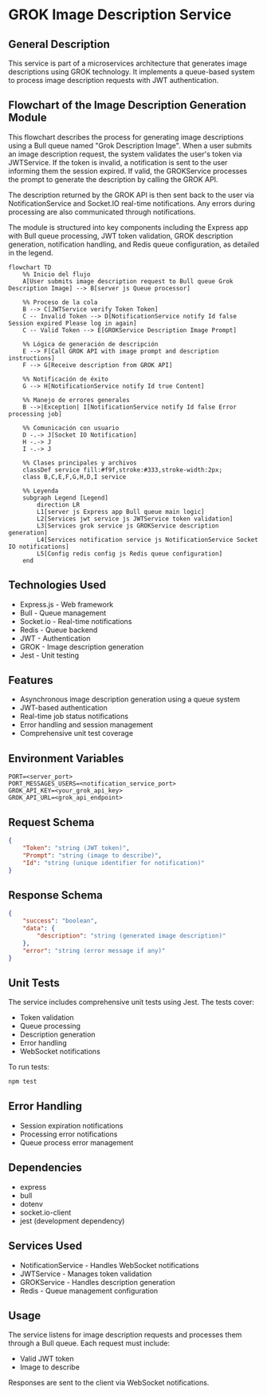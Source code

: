 # GROK Image Description Service

## General Description
This service is part of a microservices architecture that generates image descriptions using GROK technology. It implements a queue-based system to process image description requests with JWT authentication.

## Flowchart of the Image Description Generation Module

This flowchart describes the process for generating image descriptions using a Bull queue named "Grok Description Image". When a user submits an image description request, the system validates the user's token via JWTService. If the token is invalid, a notification is sent to the user informing them the session expired. If valid, the GROKService processes the prompt to generate the description by calling the GROK API.

The description returned by the GROK API is then sent back to the user via NotificationService and Socket.IO real-time notifications. Any errors during processing are also communicated through notifications.

The module is structured into key components including the Express app with Bull queue processing, JWT token validation, GROK description generation, notification handling, and Redis queue configuration, as detailed in the legend.

```mermaid
flowchart TD
    %% Inicio del flujo
    A[User submits image description request to Bull queue Grok Description Image] --> B[server js Queue processor]

    %% Proceso de la cola
    B --> C[JWTService verify Token Token]
    C -- Invalid Token --> D[NotificationService notify Id false Session expired Please log in again]
    C -- Valid Token --> E[GROKService Description Image Prompt]

    %% Lógica de generación de descripción
    E --> F[Call GROK API with image prompt and description instructions]
    F --> G[Receive description from GROK API]

    %% Notificación de éxito
    G --> H[NotificationService notify Id true Content]

    %% Manejo de errores generales
    B -->|Exception| I[NotificationService notify Id false Error processing job]

    %% Comunicación con usuario
    D -.-> J[Socket IO Notification]
    H -.-> J
    I -.-> J

    %% Clases principales y archivos
    classDef service fill:#f9f,stroke:#333,stroke-width:2px;
    class B,C,E,F,G,H,D,I service

    %% Leyenda
    subgraph Legend [Legend]
        direction LR
        L1[server js Express app Bull queue main logic]
        L2[Services jwt service js JWTService token validation]
        L3[Services grok service js GROKService description generation]
        L4[Services notification service js NotificationService Socket IO notifications]
        L5[Config redis config js Redis queue configuration]
    end
```

## Technologies Used
- Express.js - Web framework
- Bull - Queue management
- Socket.io - Real-time notifications
- Redis - Queue backend
- JWT - Authentication
- GROK - Image description generation
- Jest - Unit testing

## Features
- Asynchronous image description generation using a queue system
- JWT-based authentication
- Real-time job status notifications
- Error handling and session management
- Comprehensive unit test coverage

## Environment Variables
```env
PORT=<server_port>
PORT_MESSAGES_USERS=<notification_service_port>
GROK_API_KEY=<your_grok_api_key>
GROK_API_URL=<grok_api_endpoint>
```

## Request Schema
```json
{
    "Token": "string (JWT token)",
    "Prompt": "string (image to describe)",
    "Id": "string (unique identifier for notification)"
}
```

## Response Schema
```json
{
    "success": "boolean",
    "data": {
        "description": "string (generated image description)"
    },
    "error": "string (error message if any)"
}
```

## Unit Tests
The service includes comprehensive unit tests using Jest. The tests cover:
- Token validation
- Queue processing
- Description generation
- Error handling
- WebSocket notifications

To run tests:
```bash
npm test
```

## Error Handling
- Session expiration notifications
- Processing error notifications
- Queue process error management

## Dependencies
- express
- bull
- dotenv
- socket.io-client
- jest (development dependency)

## Services Used
- NotificationService - Handles WebSocket notifications
- JWTService - Manages token validation
- GROKService - Handles description generation
- Redis - Queue management configuration

## Usage
The service listens for image description requests and processes them through a Bull queue. Each request must include:
- Valid JWT token
- Image to describe

Responses are sent to the client via WebSocket notifications.